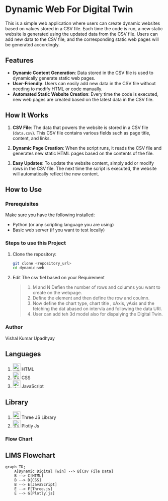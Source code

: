 # Dynamic Web For Digital Twin

This is a simple web application where users can create dynamic websites based on values stored in a CSV file. Each time the code is run, a new static website is generated using the updated data from the CSV file. Users can add new data to the CSV file, and the corresponding static web pages will be generated accordingly.

## Features

- **Dynamic Content Generation**: Data stored in the CSV file is used to dynamically generate static web pages.
- **User-Friendly**: Users can easily add new data in the CSV file without needing to modify HTML or code manually.
- **Automated Static Website Creation**: Every time the code is executed, new web pages are created based on the latest data in the CSV file.

## How It Works

1. **CSV File**: The data that powers the website is stored in a CSV file (`data.csv`). This CSV file contains various fields such as page title, content, and links.
2. **Dynamic Page Creation**: When the script runs, it reads the CSV file and generates new static HTML pages based on the contents of the file.

3. **Easy Updates**: To update the website content, simply add or modify rows in the CSV file. The next time the script is executed, the website will automatically reflect the new content.

## How to Use

### Prerequisites

Make sure you have the following installed:

- Python (or any scripting language you are using)
- Basic web server (if you want to test locally)

### Steps to use this Project

1. Clone the repository:

   ```bash
   git clone <repository_url>
   cd dynamic-web
   ```

2. Edit The csv fiel based on your Requirement
   > 1. M and N Defien the number of rows and columns you want to create on the webpage.
   > 2. Define the element and then define the row and coulmn.
   > 3. Now define the chart type, chart title , xAxis, yAxis and the fetching the dat abased on intervla and following the data URl.
   > 4. User can add teh 3d model also for dispalying the Digital Twin.

### Author

Vishal Kumar Upadhyay

## Languages

1. <img src="https://img.icons8.com/color/48/000000/html-5.png" width="24" alt="HTML Icon"> HTML
2. <img src="https://img.icons8.com/color/48/000000/css3.png" width="24" alt="CSS Icon"> CSS
3. <img src="https://img.icons8.com/color/48/000000/javascript.png" width="24" alt="JavaScript Icon"> JavaScript

## Library

1. <img src="https://encrypted-tbn0.gstatic.com/images?q=tbn:ANd9GcRhUyPLMCrdBvL7byu5KkMnOssbQigrkiRxZw&s" width="24" alt="HTML Icon"> Three JS Library
2. <img src="https://upload.wikimedia.org/wikipedia/commons/8/8a/Plotly-logo.png" width="24" alt="CSS Icon"> Plotly Js

### Flow Chart

## LIMS Flowchart

```mermaid
graph TD;
    A[Dynamic Digital Twin] --> B[Csv File Data]
    B --> C[HTML]
    B --> D[CSS]
    B --> E[JavaScript]
    E --> F[Three.js]
    E --> G[Plotly.js]
```
